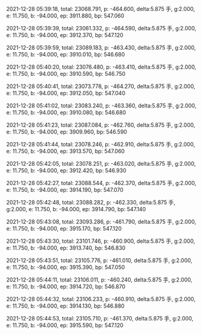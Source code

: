 2021-12-28 05:39:18, total: 23068.791, p: -464.600, delta:5.875 手, g:2.000, e: 11.750, b: -94.000, ep: 3911.880, bp: 547.060

2021-12-28 05:39:39, total: 23061.332, p: -464.590, delta:5.875 手, g:2.000, e: 11.750, b: -94.000, ep: 3912.370, bp: 547.120

2021-12-28 05:39:59, total: 23089.183, p: -463.430, delta:5.875 手, g:2.000, e: 11.750, b: -94.000, ep: 3910.010, bp: 546.680

2021-12-28 05:40:20, total: 23076.480, p: -463.410, delta:5.875 手, g:2.000, e: 11.750, b: -94.000, ep: 3910.590, bp: 546.750

2021-12-28 05:40:41, total: 23073.778, p: -464.270, delta:5.875 手, g:2.000, e: 11.750, b: -94.000, ep: 3912.050, bp: 547.040

2021-12-28 05:41:02, total: 23083.240, p: -463.360, delta:5.875 手, g:2.000, e: 11.750, b: -94.000, ep: 3910.080, bp: 546.680

2021-12-28 05:41:23, total: 23087.084, p: -462.760, delta:5.875 手, g:2.000, e: 11.750, b: -94.000, ep: 3909.960, bp: 546.590

2021-12-28 05:41:44, total: 23078.246, p: -462.910, delta:5.875 手, g:2.000, e: 11.750, b: -94.000, ep: 3913.570, bp: 547.060

2021-12-28 05:42:05, total: 23078.251, p: -463.020, delta:5.875 手, g:2.000, e: 11.750, b: -94.000, ep: 3912.420, bp: 546.930

2021-12-28 05:42:27, total: 23088.544, p: -462.370, delta:5.875 手, g:2.000, e: 11.750, b: -94.000, ep: 3914.190, bp: 547.070

2021-12-28 05:42:48, total: 23088.282, p: -462.330, delta:5.875 手, g:2.000, e: 11.750, b: -94.000, ep: 3914.790, bp: 547.140

2021-12-28 05:43:08, total: 23093.286, p: -461.790, delta:5.875 手, g:2.000, e: 11.750, b: -94.000, ep: 3915.170, bp: 547.120

2021-12-28 05:43:30, total: 23101.746, p: -460.900, delta:5.875 手, g:2.000, e: 11.750, b: -94.000, ep: 3913.740, bp: 546.830

2021-12-28 05:43:51, total: 23105.776, p: -461.010, delta:5.875 手, g:2.000, e: 11.750, b: -94.000, ep: 3915.390, bp: 547.050

2021-12-28 05:44:11, total: 23106.011, p: -460.240, delta:5.875 手, g:2.000, e: 11.750, b: -94.000, ep: 3914.720, bp: 546.870

2021-12-28 05:44:32, total: 23106.233, p: -460.910, delta:5.875 手, g:2.000, e: 11.750, b: -94.000, ep: 3914.130, bp: 546.880

2021-12-28 05:44:53, total: 23105.710, p: -461.370, delta:5.875 手, g:2.000, e: 11.750, b: -94.000, ep: 3915.590, bp: 547.120